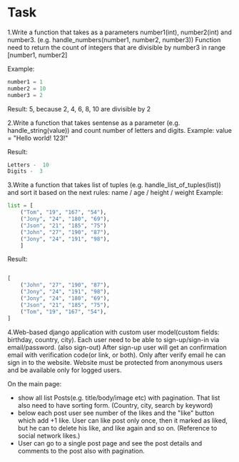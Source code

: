 # Task
1.Write a function that takes as a parameters number1(int), number2(int) and number3. (e.g. handle_numbers(number1, number2, number3))
Function need to return the count of integers that are divisible by number3 in range [number1, number2]

Example:
``` python 
number1 = 1
number2 = 10
number3 = 2
```
Result: 5, because 2, 4, 6, 8, 10 are divisible by 2


2.Write a function that takes sentense as a parameter (e.g. handle_string(value)) and count number of letters and digits.
Example:
value = "Hello world! 123!"

Result:
``` python 
Letters -  10
Digits -  3
```

3.Write a function that takes list of tuples (e.g. handle_list_of_tuples(list)) and sort it based on the next rules:
name / age / height / weight
Example:
``` python 
list = [
    ("Tom", "19", "167", "54"), 
    ("Jony", "24", "180", "69"),
    ("Json", "21", "185", "75") 
    ("John", "27", "190", "87"), 
    ("Jony", "24", "191", "98"), 
    ]
```
Result:
``` python 

[
    ("John", "27", "190", "87"),
    ("Jony", "24", "191", "98"),
    ("Jony", "24", "180", "69"),
    ("Json", "21", "185", "75"),
    ("Tom", "19", "167", "54"),
]
```
4.Web-based django application with custom user model(custom fields: birthday, country, city).
Each user need to be able to sign-up/sign-in via email/password. (also sign-out)
After sign-up user will get an confirmation email with verification code(or link, or both).
Only after verify email he can sign in to the website.
Website must be protected from anonymous users and be available only for logged users.

On the main page:
- show all list Posts(e.g. title/body/image etc) with pagination. That list also need to have sorting form. (Country, city, search by keyword)
- below each post user see number of the likes and the "like" button which add +1 like. User can like post only once, then it marked as liked, but he can to delete his like, and like again and so on. (Reference to social network likes.)
- User can go to a single post page and see the post details and comments to the post also with pagination.
